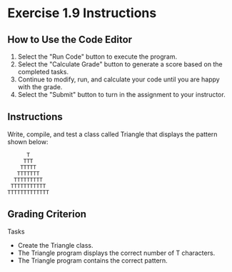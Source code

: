 # Exercise 1.9 Instructions

## How to Use the Code Editor

1. Select the "Run Code" button to execute the program.
2. Select the "Calculate Grade" button to generate a score based on the completed tasks.
3. Continue to modify, run, and calculate your code until you are happy with the grade.
4. Select the "Submit" button to turn in the assignment to your instructor.

## Instructions

Write, compile, and test a class called Triangle that displays the pattern shown below:

```text
      T
     TTT
    TTTTT
   TTTTTTT
  TTTTTTTTT
 TTTTTTTTTTT
TTTTTTTTTTTTT
```

## Grading Criterion

Tasks

- Create the Triangle class.
- The Triangle program displays the correct number of T characters.
- The Triangle program contains the correct pattern.

